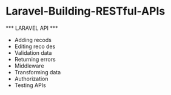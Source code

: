 # Laravel-Building-RESTful-APIs

*** LARAVEL API ***
 
 - Adding recods
 - Editing reco des
 - Validation data
 - Returning errors
 - Middleware
 - Transforming data
 - Authorization
 - Testing APIs
 
